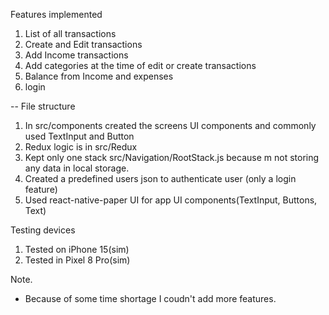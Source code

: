 Features implemented
1. List of all transactions
2. Create and Edit transactions
3. Add Income transactions
4. Add categories at the time of edit or create transactions
5. Balance from Income and expenses
6. login

-- File structure 
1. In src/components created the screens UI components and commonly used TextInput and Button
2. Redux logic is in src/Redux
3. Kept only one stack src/Navigation/RootStack.js because m not storing any data in local storage.
4. Created a predefined users json to authenticate user (only a login feature)
5. Used react-native-paper UI for app UI components(TextInput, Buttons, Text)

Testing devices 
1. Tested on iPhone 15(sim)
2. Tested in Pixel 8 Pro(sim)


Note.
- Because of some time shortage I coudn't add more features.
